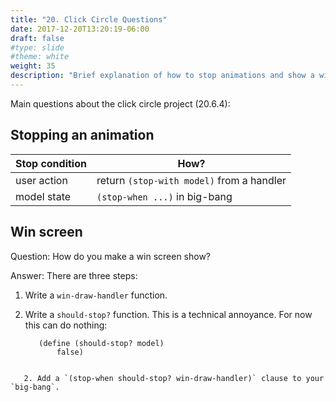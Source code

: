 ```yaml
---
title: "20. Click Circle Questions"
date: 2017-12-20T13:20:19-06:00
draft: false
#type: slide
#theme: white
weight: 35
description: "Brief explanation of how to stop animations and show a win screen." 
---
```


Main questions about the click circle project (20.6.4):

## Stopping an animation

|Stop condition| How? |
|--------------|------|
| user action  | return `(stop-with model)` from a handler |
| model state  | `(stop-when ...)` in big-bang|


## Win screen

Question: How do you make a win screen show?

Answer: There are three steps:

   1. Write a `win-draw-handler` function.
   2. Write a `should-stop?` function. This is a technical annoyance. 
      For now this can do nothing:

       ```racket
          (define (should-stop? model) 
              false)
```

   2. Add a `(stop-when should-stop? win-draw-handler)` clause to your `big-bang`.
     

